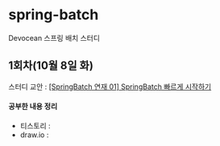 # spring-batch
Devocean 스프링 배치 스터디

## 1회차(10월 8일 화)
스터디 교안 : [[SpringBatch 연재 01] SpringBatch 빠르게 시작하기](https://devocean.sk.com/blog/techBoardDetail.do?page=&boardType=undefined&query=&ID=166164&searchData=&subIndex=&searchText=&techType=&searchDataSub=&searchDataMain=)
#### 공부한 내용 정리
- 티스토리 :
- draw.io : 
